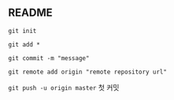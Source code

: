 ## README

```git init```

```git add *```

```git commit -m "message"```

```git remote add origin "remote repository url"```

```git push -u origin master```
첫 커밋


